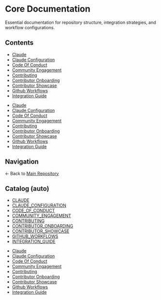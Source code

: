 # Core Documentation

Essential documentation for repository structure, integration strategies, and workflow configurations.

## Contents

<!-- AUTO-LINKS:docs/core/*.md -->

- [Claude](CLAUDE.md)
- [Claude Configuration](CLAUDE_CONFIGURATION.md)
- [Code Of Conduct](CODE_OF_CONDUCT.md)
- [Community Engagement](COMMUNITY_ENGAGEMENT.md)
- [Contributing](CONTRIBUTING.md)
- [Contributor Onboarding](CONTRIBUTOR_ONBOARDING.md)
- [Contributor Showcase](CONTRIBUTOR_SHOWCASE.md)
- [Github Workflows](GITHUB_WORKFLOWS.md)
- [Integration Guide](INTEGRATION_GUIDE.md)

<!-- /AUTO-LINKS -->

- [Claude](./CLAUDE.md)
- [Claude Configuration](./CLAUDE_CONFIGURATION.md)
- [Code Of Conduct](./CODE_OF_CONDUCT.md)
- [Community Engagement](./COMMUNITY_ENGAGEMENT.md)
- [Contributing](./CONTRIBUTING.md)
- [Contributor Onboarding](./CONTRIBUTOR_ONBOARDING.md)
- [Contributor Showcase](./CONTRIBUTOR_SHOWCASE.md)
- [Github Workflows](./GITHUB_WORKFLOWS.md)
- [Integration Guide](./INTEGRATION_GUIDE.md)

## Navigation

← Back to [Main Repository](../../README.md)

## Catalog (auto)

<!-- AUTO-LINKS:docs/core/** -->

- [CLAUDE](CLAUDE.md)
- [CLAUDE_CONFIGURATION](CLAUDE_CONFIGURATION.md)
- [CODE_OF_CONDUCT](CODE_OF_CONDUCT.md)
- [COMMUNITY_ENGAGEMENT](COMMUNITY_ENGAGEMENT.md)
- [CONTRIBUTING](CONTRIBUTING.md)
- [CONTRIBUTOR_ONBOARDING](CONTRIBUTOR_ONBOARDING.md)
- [CONTRIBUTOR_SHOWCASE](CONTRIBUTOR_SHOWCASE.md)
- [GITHUB_WORKFLOWS](GITHUB_WORKFLOWS.md)
- [INTEGRATION_GUIDE](INTEGRATION_GUIDE.md)

<!-- /AUTO-LINKS -->
<!-- AUTO-LINKS:docs/core/**/*.md -->

- [Claude](CLAUDE.md)
- [Claude Configuration](CLAUDE_CONFIGURATION.md)
- [Code Of Conduct](CODE_OF_CONDUCT.md)
- [Community Engagement](COMMUNITY_ENGAGEMENT.md)
- [Contributing](CONTRIBUTING.md)
- [Contributor Onboarding](CONTRIBUTOR_ONBOARDING.md)
- [Contributor Showcase](CONTRIBUTOR_SHOWCASE.md)
- [Github Workflows](GITHUB_WORKFLOWS.md)
- [Integration Guide](INTEGRATION_GUIDE.md)

<!-- /AUTO-LINKS -->
